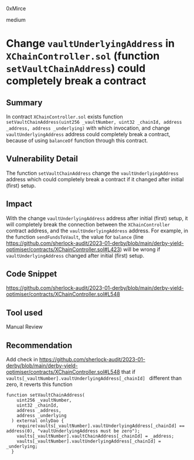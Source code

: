 0xMirce

medium

# Change `vaultUnderlyingAddress` in `XChainController.sol` (function `setVaultChainAddress`) could completely break a contract

## Summary
In contract `XChainController.sol` exists function `setVaultChainAddress(uint256 _vaultNumber, uint32 _chainId, address _address, address _underlying)` with which invocation, and change `vaultUnderlyingAddress` address could completely break a contract, because of using `balanceOf` function through this contract.

## Vulnerability Detail
The function `setVaultChainAddress` change the `vaultUnderlyingAddress` address which could completely break a contract if it changed after initial (first) setup.

## Impact
With the change `vaultUnderlyingAddress` address after initial (first) setup, it will completely break the connection between the `XChainController` contract address, and the `vaultUnderlyingAddress` address. For example, in the function `sendFundsToVault`, the value for `balance` (line https://github.com/sherlock-audit/2023-01-derby/blob/main/derby-yield-optimiser/contracts/XChainController.sol#L423) will be wrong if `vaultUnderlyingAddress` changed after initial (first) setup.

## Code Snippet
https://github.com/sherlock-audit/2023-01-derby/blob/main/derby-yield-optimiser/contracts/XChainController.sol#L548

## Tool used

Manual Review

## Recommendation
Add check in https://github.com/sherlock-audit/2023-01-derby/blob/main/derby-yield-optimiser/contracts/XChainController.sol#L548 that if `vaults[_vaultNumber].vaultUnderlyingAddress[_chainId] ` different than zero, it reverts this function
```solidity
function setVaultChainAddress(
    uint256 _vaultNumber,
    uint32 _chainId,
    address _address,
    address _underlying
  ) external onlyDao {
    require(vaults[_vaultNumber].vaultUnderlyingAddress[_chainId] == address(0), "vaultUnderlyingAddress must be zero");
    vaults[_vaultNumber].vaultChainAddress[_chainId] = _address;
    vaults[_vaultNumber].vaultUnderlyingAddress[_chainId] = _underlying;
  }
```